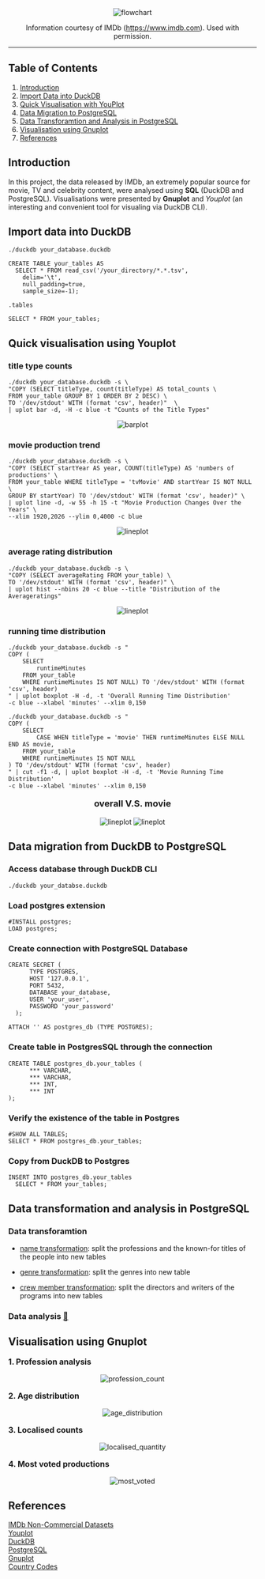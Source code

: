 <div align="center">
  <img alt="flowchart" src="images/Flowchart.png">

Information courtesy of
IMDb
(https://www.imdb.com).
Used with permission.
</div>

<hr>

## Table of Contents
1. [Introduction](#introduction)
2. [Import Data into DuckDB](#import-data-into-duckdb)
3. [Quick Visualisation with YouPlot](#quick-visualisation-using-youplot)
4. [Data Migration to PostgreSQL](#data-migration-from-duckdb-to-postgresql)
5. [Data Transforamtion and Analysis in PostgreSQL](#data-analysis-in-postgresql)
6. [Visualisation using Gnuplot](#visualisation-using-gnuplot)
7. [References](#references)

## Introduction
In this project, the data released by IMDb, an extremely popular source for movie, TV and celebrity content, were analysed using **SQL** (DuckDB and PostgreSQL). 
Visualisations were presented by **Gnuplot** and *Youplot* (an interesting and convenient tool for visualing via DuckDB CLI).

## Import data into DuckDB
```
./duckdb your_database.duckdb
```

```
CREATE TABLE your_tables AS
  SELECT * FROM read_csv('/your_directory/*.*.tsv',
    delim='\t',
    null_padding=true,
    sample_size=-1);
```

```
.tables
```

```
SELECT * FROM your_tables;
```

## Quick visualisation using Youplot
### title type counts
```
./duckdb your_database.duckdb -s \
"COPY (SELECT titleType, count(titleType) AS total_counts \
FROM your_table GROUP BY 1 ORDER BY 2 DESC) \
TO '/dev/stdout' WITH (format 'csv', header)"  \
| uplot bar -d, -H -c blue -t "Counts of the Title Types"
```
<p align="center">
  <img alt="barplot" src="images/barplot.png">
</p>

### movie production trend
```
./duckdb your_database.duckdb -s \
"COPY (SELECT startYear AS year, COUNT(titleType) AS 'numbers of productions' \
FROM your_table WHERE titleType = 'tvMovie' AND startYear IS NOT NULL \
GROUP BY startYear) TO '/dev/stdout' WITH (format 'csv', header)" \
| uplot line -d, -w 55 -h 15 -t "Movie Production Changes Over the Years" \
--xlim 1920,2026 --ylim 0,4000 -c blue
```
<p align="center">
  <img alt="lineplot" src="images/lineplot.png">
</p>

### average rating distribution
```
./duckdb your_database.duckdb -s \
"COPY (SELECT averageRating FROM your_table) \
TO '/dev/stdout' WITH (format 'csv', header)" \
| uplot hist --nbins 20 -c blue --title "Distribution of the Averageratings"
```
<p align="center">
  <img alt="lineplot" src="images/histgram.png">
</p>

### running time distribution
```
./duckdb your_database.duckdb -s "
COPY (
    SELECT 
        runtimeMinutes
    FROM your_table 
    WHERE runtimeMinutes IS NOT NULL) TO '/dev/stdout' WITH (format 'csv', header)
" | uplot boxplot -H -d, -t 'Overall Running Time Distribution' 
-c blue --xlabel 'minutes' --xlim 0,150
```

```
./duckdb your_database.duckdb -s "
COPY (
    SELECT 
        CASE WHEN titleType = 'movie' THEN runtimeMinutes ELSE NULL END AS movie,
    FROM your_table 
    WHERE runtimeMinutes IS NOT NULL
) TO '/dev/stdout' WITH (format 'csv', header)
" | cut -f1 -d, | uplot boxplot -H -d, -t 'Movie Running Time Distribution' 
-c blue --xlabel 'minutes' --xlim 0,150
```


<p align='center' style="font-size:18px">
  <strong>overall  V.S.  movie</strong>
</p>

<p align="center">
  <img alt="lineplot" src="images/overall_runningtime_dist.png">
  <img alt="lineplot" src="images/movie_runningtime_dist.png">
</p>



## Data migration from DuckDB to PostgreSQL

### Access database through DuckDB CLI
```
./duckdb your_databse.duckdb
```

### Load postgres extension
```
#INSTALL postgres;
LOAD postgres;
```

### Create connection with PostgreSQL Database
```
CREATE SECRET (
      TYPE POSTGRES,
      HOST '127.0.0.1',
      PORT 5432,
      DATABASE your_database,
      USER 'your_user',
      PASSWORD 'your_password'
  );

ATTACH '' AS postgres_db (TYPE POSTGRES);
```

### Create table in PostgresSQL through the connection
```
CREATE TABLE postgres_db.your_tables (
      *** VARCHAR,
      *** VARCHAR,
      *** INT,
      *** INT
);
```

### Verify the existence of the table in Postgres
```
#SHOW ALL TABLES;
SELECT * FROM postgres_db.your_tables;
```

### Copy from DuckDB to Postgres
```
INSERT INTO postgres_db.your_tables
  SELECT * FROM your_tables;
```

## Data transformation and analysis in PostgreSQL
### Data transforamtion
- [name transformation](name_transformation.sql): split the professions and the known-for titles of the people into
new tables

- [genre transformation](genre_transformation.sql): split the genres into new table

- [crew member transformation](crewmember_transformation.sql): split the directors and writers of the programs into new tables


### Data analysis [🔗](data_analysis.sql)

## Visualisation using Gnuplot

<p style="font-size:16px">
  <strong>1. Profession analysis</strong>
</p>

<p align="center">
  <img alt="profession_count" src="images/barchart_profession.png">
</p>

<p style="font-size:16px">
  <strong>2. Age distribution </strong>
</p>

<p align="center">
  <img alt="age_distribution" src="images/histogram_age.png">
</p>

<p style="font-size:16px">
  <strong>3. Localised counts </strong>
</p>

<p align="center">
  <img alt="localised_quantity" src="images/barchart_localised.png">
</p>

<p style="font-size:16px">
  <strong>4. Most voted productions </strong>
</p>

<p align="center">
  <img alt="most_voted" src="images/barchart_mostvoted.png">
</p>

## References
[IMDb Non-Commercial Datasets](https://developer.imdb.com/non-commercial-datasets/) \
[Youplot](https://github.com/red-data-tools/YouPlot) \
[DuckDB](https://duckdb.org/docs/api/overview) \
[PostgreSQL](https://www.postgresql.org/) \
[Gnuplot](http://www.gnuplot.info/) \
[Country Codes](https://help.imdb.com/article/contribution/other-submission-guides/country-codes/G99K4LFRMSC37DCN?ref_=helpart_nav_6#)